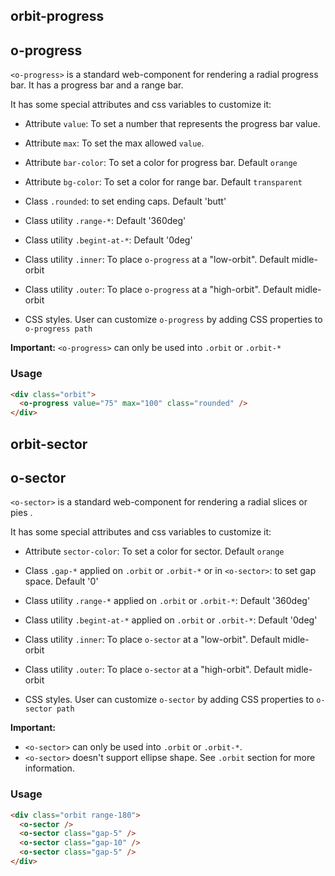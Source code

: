## orbit-progress

 
## o-progress

`<o-progress>` is a standard web-component for rendering a radial progress bar. 
It has a progress bar and a range bar.

It has some special attributes and css variables to customize it:
  - Attribute `value`: To set a number that represents the progress bar value.
  - Attribute `max`: To set the max allowed `value`.
  - Attribute `bar-color`: To set a color for progress bar. Default `orange`
  - Attribute `bg-color`: To set a color for range bar. Default `transparent`

  - Class `.rounded`: to set ending caps. Default 'butt'
  - Class utility `.range-*`: Default '360deg'
  - Class utility `.begint-at-*`: Default '0deg'
  - Class utility `.inner`: To place `o-progress` at a "low-orbit". Default midle-orbit
  - Class utility `.outer`: To place `o-progress` at a "high-orbit". Default midle-orbit

  - CSS styles. User can customize `o-progress` by adding CSS properties to `o-progress path` 
  
**Important:** `<o-progress>` can only be used into `.orbit` or `.orbit-*`

### Usage

```html
<div class="orbit"> 
  <o-progress value="75" max="100" class="rounded" />
</div>
```


## orbit-sector

 
## o-sector

`<o-sector>` is a standard web-component for rendering a radial slices or pies . 

It has some special attributes and css variables to customize it:
  - Attribute `sector-color`: To set a color for sector. Default `orange`

  - Class `.gap-*` applied on `.orbit` or `.orbit-*` or in `<o-sector>`: to set gap space. Default '0'
  - Class utility `.range-*` applied on `.orbit` or `.orbit-*`: Default '360deg'
  - Class utility `.begint-at-*` applied on `.orbit` or `.orbit-*`: Default '0deg'
  - Class utility `.inner`: To place `o-sector` at a "low-orbit". Default midle-orbit
  - Class utility `.outer`: To place `o-sector` at a "high-orbit". Default midle-orbit

  - CSS styles. User can customize `o-sector` by adding CSS properties to `o-sector path`
  
**Important:** 

  - `<o-sector>` can only be used into `.orbit` or `.orbit-*`.
  - `<o-sector>` doesn't support ellipse shape. See `.orbit` section for more information.

### Usage

```html
<div class="orbit range-180"> 
  <o-sector />
  <o-sector class="gap-5" />
  <o-sector class="gap-10" />
  <o-sector class="gap-5" />
</div>
```


